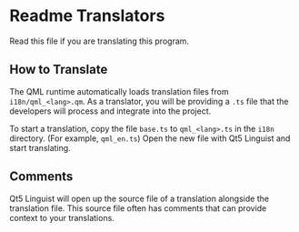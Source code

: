 # Readme Translators
Read this file if you are translating this program.

## How to Translate
The QML runtime automatically loads translation files from `i18n/qml_<lang>.qm`. 
As a translator, you will be providing a `.ts` file that the developers will process and integrate into the project. 

To start a translation, copy the file `base.ts` to `qml_<lang>.ts` in the `i18n` directory. (For example, `qml_en.ts`) Open the new file with Qt5 Linguist and start translating.

## Comments
Qt5 Linguist will open up the source file of a translation alongside the translation file. This source file often has comments that can provide context to your translations.
